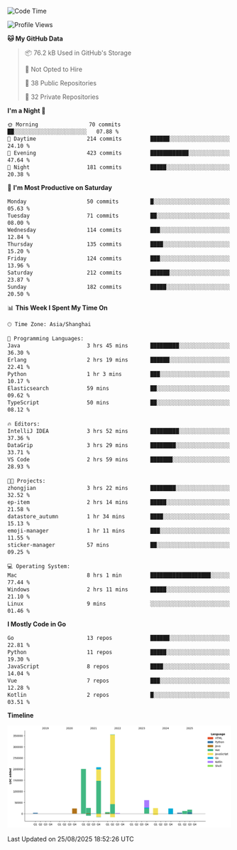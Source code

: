 <!--START_SECTION:waka-->
![Code Time](http://img.shields.io/badge/Code%20Time-4%2C390%20hrs%2049%20mins-blue)

![Profile Views](http://img.shields.io/badge/Profile%20Views-0-blue)

**🐱 My GitHub Data** 

> 📦 76.2 kB Used in GitHub's Storage 
 > 
> 🚫 Not Opted to Hire
 > 
> 📜 38 Public Repositories 
 > 
> 🔑 32 Private Repositories 
 > 
**I'm a Night 🦉** 

```text
🌞 Morning                70 commits          ██░░░░░░░░░░░░░░░░░░░░░░░   07.88 % 
🌆 Daytime                214 commits         ██████░░░░░░░░░░░░░░░░░░░   24.10 % 
🌃 Evening                423 commits         ████████████░░░░░░░░░░░░░   47.64 % 
🌙 Night                  181 commits         █████░░░░░░░░░░░░░░░░░░░░   20.38 % 
```
📅 **I'm Most Productive on Saturday** 

```text
Monday                   50 commits          █░░░░░░░░░░░░░░░░░░░░░░░░   05.63 % 
Tuesday                  71 commits          ██░░░░░░░░░░░░░░░░░░░░░░░   08.00 % 
Wednesday                114 commits         ███░░░░░░░░░░░░░░░░░░░░░░   12.84 % 
Thursday                 135 commits         ████░░░░░░░░░░░░░░░░░░░░░   15.20 % 
Friday                   124 commits         ███░░░░░░░░░░░░░░░░░░░░░░   13.96 % 
Saturday                 212 commits         ██████░░░░░░░░░░░░░░░░░░░   23.87 % 
Sunday                   182 commits         █████░░░░░░░░░░░░░░░░░░░░   20.50 % 
```


📊 **This Week I Spent My Time On** 

```text
🕑︎ Time Zone: Asia/Shanghai

💬 Programming Languages: 
Java                     3 hrs 45 mins       █████████░░░░░░░░░░░░░░░░   36.30 % 
Erlang                   2 hrs 19 mins       ██████░░░░░░░░░░░░░░░░░░░   22.41 % 
Python                   1 hr 3 mins         ███░░░░░░░░░░░░░░░░░░░░░░   10.17 % 
Elasticsearch            59 mins             ██░░░░░░░░░░░░░░░░░░░░░░░   09.62 % 
TypeScript               50 mins             ██░░░░░░░░░░░░░░░░░░░░░░░   08.12 % 

🔥 Editors: 
IntelliJ IDEA            3 hrs 52 mins       █████████░░░░░░░░░░░░░░░░   37.36 % 
DataGrip                 3 hrs 29 mins       ████████░░░░░░░░░░░░░░░░░   33.71 % 
VS Code                  2 hrs 59 mins       ███████░░░░░░░░░░░░░░░░░░   28.93 % 

🐱‍💻 Projects: 
zhongjian                3 hrs 22 mins       ████████░░░░░░░░░░░░░░░░░   32.52 % 
ep-item                  2 hrs 14 mins       █████░░░░░░░░░░░░░░░░░░░░   21.58 % 
datastore_autumn         1 hr 34 mins        ████░░░░░░░░░░░░░░░░░░░░░   15.13 % 
emoji-manager            1 hr 11 mins        ███░░░░░░░░░░░░░░░░░░░░░░   11.55 % 
sticker-manager          57 mins             ██░░░░░░░░░░░░░░░░░░░░░░░   09.25 % 

💻 Operating System: 
Mac                      8 hrs 1 min         ███████████████████░░░░░░   77.44 % 
Windows                  2 hrs 11 mins       █████░░░░░░░░░░░░░░░░░░░░   21.10 % 
Linux                    9 mins              ░░░░░░░░░░░░░░░░░░░░░░░░░   01.46 % 
```

**I Mostly Code in Go** 

```text
Go                       13 repos            ██████░░░░░░░░░░░░░░░░░░░   22.81 % 
Python                   11 repos            █████░░░░░░░░░░░░░░░░░░░░   19.30 % 
JavaScript               8 repos             ████░░░░░░░░░░░░░░░░░░░░░   14.04 % 
Vue                      7 repos             ███░░░░░░░░░░░░░░░░░░░░░░   12.28 % 
Kotlin                   2 repos             █░░░░░░░░░░░░░░░░░░░░░░░░   03.51 % 
```



**Timeline**

![Lines of Code chart](https://raw.githubusercontent.com/youtiaoguagua/youtiaoguagua/master/assets/bar_graph.png)


 Last Updated on 25/08/2025 18:52:26 UTC
<!--END_SECTION:waka-->